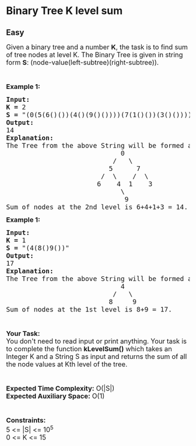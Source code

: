 # Binary Tree K level sum
## Easy 
<div class="problem-statement">
                <p></p><p><span style="font-size:18px">Given a binary tree and a number <strong>K</strong>, the task is to find sum of tree nodes at level K. The Binary Tree is given in string form <strong>S</strong>: (node-value(left-subtree)(right-subtree)).</span></p>

<p>&nbsp;</p>

<p><span style="font-size:18px"><strong>Example 1:</strong></span></p>

<pre><span style="font-size:18px"><strong>Input:</strong></span>
<span style="font-size:18px"><strong>K = </strong>2</span>
<span style="font-size:18px"><strong>S = </strong>"</span><span style="font-size:18px">(0(5(6()())(4()(9()())))(7(1()())(3()())))"</span>
<span style="font-size:18px"><strong>Output:</strong></span>
<span style="font-size:18px">14</span>
<span style="font-size:18px"><strong>Explanation:</strong></span>
<span style="font-size:18px">The Tree from the above String will be formed as:
                             0
                           /   \
                          5      7
                        /  \    /  \
                       6    4  1    3
                             \
                              9 </span> 
<span style="font-size:18px">Sum of nodes at the 2nd level is 6+4+1+3 = 14.</span></pre>

<p><span style="font-size:18px"><strong>Example 1:</strong></span></p>

<pre><span style="font-size:18px"><strong>Input:</strong></span>
<span style="font-size:18px"><strong>K = </strong>1</span>
<span style="font-size:18px"><strong>S = </strong>"(4(8()9())"</span>
<span style="font-size:18px"><strong>Output:</strong></span>
<span style="font-size:18px">17</span>
<span style="font-size:18px"><strong>Explanation:</strong></span>
<span style="font-size:18px">The Tree from the above String will be formed as:
                             4
                           /   \
                          8     9</span>
<span style="font-size:18px">Sum of nodes at the 1st level is 8+9 = 17.</span></pre>

<p>&nbsp;</p>

<p><span style="font-size:18px"><strong>Your Task:</strong><br>
You don't need to read input or print anything. Your task is to complete the function <strong>kLevelSum()</strong> which takes an Integer K and a String S as input and returns the sum of all the node values at Kth level of the tree.</span></p>

<p>&nbsp;</p>

<p><span style="font-size:18px"><strong>Expected Time Complexity:</strong> O(|S|)<br>
<strong>Expected Auxiliary Space:</strong> O(1)</span></p>

<p>&nbsp;</p>

<p><span style="font-size:18px"><strong>Constraints:</strong><br>
5 &lt;= |S| &lt;= 10<sup>5</sup></span><br>
<span style="font-size:18px">0 &lt;= K &lt;= </span><span style="font-size:18px">15</span></p>
 <p></p>
            </div>